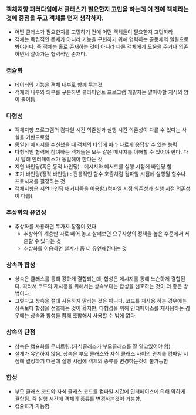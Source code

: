 ### 객체지향 패러다임에서 클래스가 필요한지 고민을 하는데 이 전에 객체라는 것에 중점을 두고 객체를 먼저 생각하자.
* 어떤 클래스가 필요한지를 고민하기 전에 어떤 객체들이 필요한지 고민하라
* 객체는 독립적인 존재가 아니라 기능을 구현하기 위해 협력하는 공동체의 일원으로 봐야한다. 즉 객체는 홀로 존재하는 것이 아니라 다른 객체에게 도움을 주거나 의존하면서 살아가는 협력적인 존재다.

### 캡슐화
* 데이터와 기능을 객체 내부로 함께 묶는것
* 객체의 내부와 외부를 구분하면 클라이언트 프로그램 개발자는 알아야할 지식의 양이 줄어듬

### 다형성
* 객체지향 프로그램의 컴파일 시간 의존성과 실행 시간 의존성이 다를 수 있다는 사실을 기반으로함
* 동일한 메시지를 수신했을 때 객체의 타입에 따라 다르게 응답할 수 있는 능력
* 다형적인 협력에 참여하는 객체들은 모두 같은 메시지를 이해할 수 있어야 한다. 다시 말해 인터페이스가 동일해야 한다는 것
* 지연 바인딩(혹은 동적 바인딩) : 메시지와 메서드를 실행 시점에 바인딩 함
* 초기 바인딩(정적 바인딩) : 전통적인 함수 호출처럼 컴파일 시점에 실행될 함수나 프로시저를 결정하는 것
* 객체지향은 지연바인딩 매커니즘을 이용함.(컴파일 시점 의존성과 실행 시점 의존성이 다름)

### 추상화와 유연성
* 추상화를 사용하면 두가지 장점이 있다.
  * 추상화의 계층만 따로 떼어 놓고 살펴보면 요구사항의 정책을 높은 수준에서 서술할 수 있다는 것
  * 추상화를 이용하면 설계가 좀 더 유연해진다는 것  

### 상속과 합성
* 상속은 클래스를 통해 강하게 결합되는데, 합성은 메시지를 통해 느슨하게 결합된다. 따라서 코드의 재사용을 위해서는 상속보다는 합성을 선호하는 것이 더 좋은 방법이다.
* 그렇다고 상속을 절대 사용하지 말라는 것은 아니다. 코드를 재사용 하는 경우에는 상속보다 합성을 선호하는 것이 옳지만, 다형성을 위해 인터페이스를 재사용하는 경우에는 상속과 합성을 함께 조합해서 사용할 수 밖에 없다.

### 상속의 단점
* 상속은 캡슐화를 무너트림.(자식클래스가 부모클래스를 잘 알고있어야 함)
* 설계가 유연하지 않음. 상속은 부모 클래스와 자식 클래스 사이의 관계를 컴파일 시점에 결정하기 때문에 실행 시점에 객체의 종류를 변경하는것이 불가능함

### 합성
* 부모 클래스 코드와 자식 클래스 코드를 컴파일 시간에 인터페이스에 의해 약하게 결합됨. 즉 실행 시간에 객체의 종류를 변경하는것이 가능함.
* 캡슐화가 가능함.
